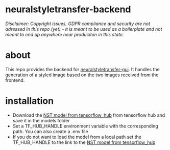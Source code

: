 # neuralstyletransfer-backend

*Disclaimer: Copyright issues, GDPR compliance and security are not adressed in this repo (yet) - it is meant to be used as a boilerplate and not meant to end up anywhere near produciton in this state.*

# about

This repo provides the backend for [neuralstyletransfer-gui](https://github.com/maxupravitelev/neuralstyletransfer-gui). It handles the generation of a styled image based on the two images received from the frontend. 

# installation

- Download the [NST model from tensorflow_hub](https://tfhub.dev/google/magenta/arbitrary-image-stylization-v1-256/2) from tensorflow hub and save it in the models folder
- Set a TF_HUB_HANDLE environment variable with the corresponding path. You can also create a .env file
- If you do not want to load the model from a local path set the TF_HUB_HANDLE to the link to the [NST model from tensorflow_hub](https://tfhub.dev/google/magenta/arbitrary-image-stylization-v1-256/2)



